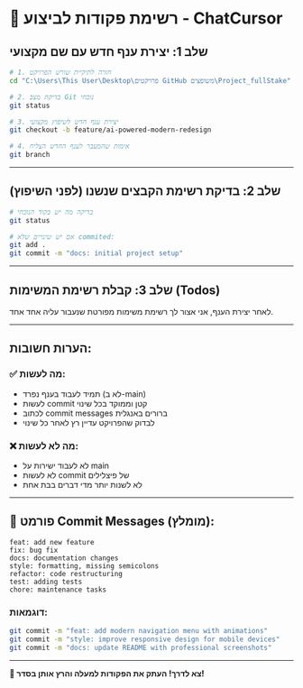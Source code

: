 # 🚀 רשימת פקודות לביצוע - ChatCursor

## שלב 1: יצירת ענף חדש עם שם מקצועי

```bash
# 1. חזרה לתיקיית שורש הפרויקט
cd "C:\Users\This User\Desktop\פרויקטים GitHub משופצים\Project_fullStake"

# 2. בדיקת מצב Git נוכחי
git status

# 3. יצירת ענף חדש לשיפוץ מקצועי
git checkout -b feature/ai-powered-modern-redesign

# 4. אימות שהמעבר לענף החדש הצליח
git branch
```

---

## שלב 2: בדיקת רשימת הקבצים שנשנו (לפני השיפוץ)

```bash
# בדיקה מה יש בקוד הנוכחי
git status

# אם יש שינויים שלא commited:
git add .
git commit -m "docs: initial project setup"
```

---

## שלב 3: קבלת רשימת המשימות (Todos)

לאחר יצירת הענף, אני אצור לך רשימת משימות מפורטת שנעבור עליה אחד אחד.

---

## הערות חשובות:

### ✅ מה לעשות:
- תמיד לעבוד בענף נפרד (לא ב-main)
- לעשות commit קטן וממוקד בכל שינוי
- לכתוב commit messages ברורים באנגלית
- לבדוק שהפרויקט עדיין רץ לאחר כל שינוי

### ❌ מה לא לעשות:
- לא לעבוד ישירות על main
- לא לעשות commit של פיצלילים
- לא לשנות יותר מדי דברים בבת אחת

---

## 📝 פורמט Commit Messages (מומלץ):

```
feat: add new feature
fix: bug fix
docs: documentation changes
style: formatting, missing semicolons
refactor: code restructuring
test: adding tests
chore: maintenance tasks
```

### דוגמאות:
```bash
git commit -m "feat: add modern navigation menu with animations"
git commit -m "style: improve responsive design for mobile devices"
git commit -m "docs: update README with professional screenshots"
```

---

**🎯 צא לדרך! העתק את הפקודות למעלה והרץ אותן בסדר!**

